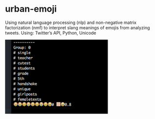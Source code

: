 # urban-emoji
Using natural language processing (nlp) and non-negative matrix factorization (nmf) to interpret slang meanings of emojis from analyzing tweets. Using: Twitter’s API, Python, Unicode

![Alt text](/pics/results_example.png "Results Example")
